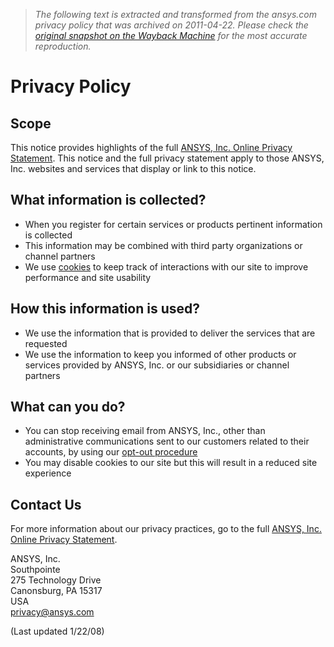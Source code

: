 > *The following text is extracted and transformed from the ansys.com privacy policy that was archived on 2011-04-22. Please check the [original snapshot on the Wayback Machine](https://web.archive.org/web/20110422150022id_/http%3A//www.ansys.com/Footer/Privacy%2BPolicy) for the most accurate reproduction.*

# Privacy Policy

## Scope

This notice provides highlights of the full [ANSYS, Inc. Online Privacy Statement](https://web.archive.org/Footer/Full+Privacy+Statement). This notice and the full privacy statement apply to those ANSYS, Inc. websites and services that display or link to this notice.

## What information is collected?

  * When you register for certain services or products pertinent information is collected
  * This information may be combined with third party organizations or channel partners
  * We use [cookies](https://web.archive.org/Footer/Full+Privacy+Statement/#cookies) to keep track of interactions with our site to improve performance and site usability



## How this information is used?

  * We use the information that is provided to deliver the services that are requested
  * We use the information to keep you informed of other products or services provided by ANSYS, Inc. or our subsidiaries or channel partners



## What can you do?

  * You can stop receiving email from ANSYS, Inc., other than administrative communications sent to our customers related to their accounts, by using our [opt-out procedure](https://web.archive.org/Footer/Full+Privacy+Statement/#optout)
  * You may disable cookies to our site but this will result in a reduced site experience



## Contact Us

For more information about our privacy practices, go to the full [ANSYS, Inc. Online Privacy Statement](https://web.archive.org/Footer/Full+Privacy+Statement).

ANSYS, Inc.  
Southpointe  
275 Technology Drive  
Canonsburg, PA 15317  
USA  
[privacy@ansys.com](mailto:privacy@ansys.com)

(Last updated 1/22/08)
